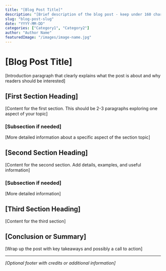 ```yaml
---
title: "[Blog Post Title]"
description: "[Brief description of the blog post - keep under 160 characters]"
slug: "blog-post-slug"
date: "YYYY-MM-DD"
categories: ["Category1", "Category2"]
author: "Author Name"
featuredImage: "/images/image-name.jpg"
---
```


# [Blog Post Title]

[Introduction paragraph that clearly explains what the post is about and why readers should be interested]

## [First Section Heading]

[Content for the first section. This should be 2-3 paragraphs exploring one aspect of your topic]

### [Subsection if needed]

[More detailed information about a specific aspect of the section topic]

## [Second Section Heading]

[Content for the second section. Add details, examples, and useful information]

### [Subsection if needed]

[More detailed information]

## [Third Section Heading]

[Content for the third section]

## [Conclusion or Summary]

[Wrap up the post with key takeaways and possibly a call to action]

---

*[Optional footer with credits or additional information]* 